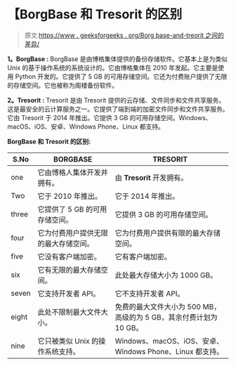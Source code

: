 # 【BorgBase 和 Tresorit 的区别

> 原文:[https://www . geeksforgeeks . org/Borg base-and-treorit 之间的差异/](https://www.geeksforgeeks.org/difference-between-borgbase-and-tresorit/)

**1。BorgBase :**
BorgBase 是由博格集体提供的备份存储软件。它基本上是为类似 Unix 的基于操作系统的系统设计的。它由博格集体在 2010 年发起。它主要是使用 Python 开发的。它提供了 5 GB 的可用存储空间。它还为付费账户提供了无限的存储空间。它也被称为阁楼备份软件。

**2。Tresorit :**
Tresorit 是由 Tresorit 提供的云存储、文件同步和文件共享服务。这是最安全的云计算服务之一。它提供了端到端的加密文件同步和文件共享服务。它由 Tresorit 于 2014 年推出。它提供 3 GB 的可用存储空间。Windows、macOS、iOS、安卓、Windows Phone、Linux 都支持。

**BorgBase 和 Tresorit 的区别:**

<center>

| S.No | BORGBASE | TRESORIT |
| --- | --- | --- |
| one | 它由博格人集体开发并拥有。 | 由 **Tresorit** 开发拥有。 |
| Two | 它于 2010 年推出。 | 它于 2014 年推出。 |
| three | 它提供了 5 GB 的可用存储空间。 | 它提供 3 GB 的可用存储空间。 |
| four | 它为付费用户提供无限的最大存储空间。 | 它为付费用户提供有限的最大存储空间。 |
| five | 它没有客户端加密。 | 它有客户端加密。 |
| six | 它有无限的最大存储空间。 | 此处最大存储大小为 1000 GB。 |
| seven | 它支持开发者 API。 | 它不支持开发者 API。 |
| eight | 此处不限制最大文件大小。 | 免费的最大文件大小为 500 MB，高级的为 5 GB，其余付费计划为 10 GB。 |
| nine | 它只被类似 Unix 的操作系统支持。 | Windows、macOS、iOS、安卓、Windows Phone、Linux 都支持。 |

</center>